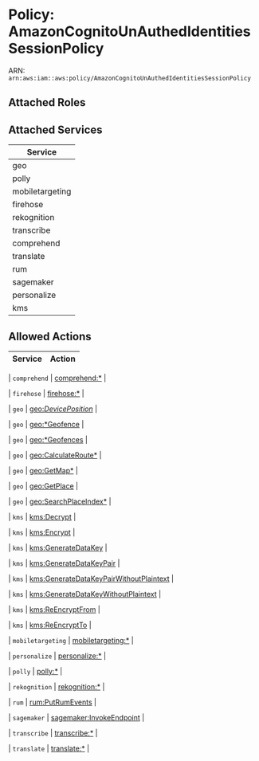# Policy: AmazonCognitoUnAuthedIdentitiesSessionPolicy

ARN: `arn:aws:iam::aws:policy/AmazonCognitoUnAuthedIdentitiesSessionPolicy`

## Attached Roles

## Attached Services

| Service |
|---------|
| geo |
| polly |
| mobiletargeting |
| firehose |
| rekognition |
| transcribe |
| comprehend |
| translate |
| rum |
| sagemaker |
| personalize |
| kms |

## Allowed Actions

| Service | Action |
|:-------:|--------|

| `comprehend` | [comprehend:*](../actions.md#comprehend:all) |

| `firehose` | [firehose:*](../actions.md#firehose:all) |

| `geo` | [geo:*DevicePosition*](../actions.md#geo:alldevicepositionall) |

| `geo` | [geo:*Geofence](../actions.md#geo:allgeofence) |

| `geo` | [geo:*Geofences](../actions.md#geo:allgeofences) |

| `geo` | [geo:CalculateRoute*](../actions.md#geo:calculaterouteall) |

| `geo` | [geo:GetMap*](../actions.md#geo:getmapall) |

| `geo` | [geo:GetPlace](../actions.md#geo:getplace) |

| `geo` | [geo:SearchPlaceIndex*](../actions.md#geo:searchplaceindexall) |

| `kms` | [kms:Decrypt](../actions.md#kms:decrypt) |

| `kms` | [kms:Encrypt](../actions.md#kms:encrypt) |

| `kms` | [kms:GenerateDataKey](../actions.md#kms:generatedatakey) |

| `kms` | [kms:GenerateDataKeyPair](../actions.md#kms:generatedatakeypair) |

| `kms` | [kms:GenerateDataKeyPairWithoutPlaintext](../actions.md#kms:generatedatakeypairwithoutplaintext) |

| `kms` | [kms:GenerateDataKeyWithoutPlaintext](../actions.md#kms:generatedatakeywithoutplaintext) |

| `kms` | [kms:ReEncryptFrom](../actions.md#kms:reencryptfrom) |

| `kms` | [kms:ReEncryptTo](../actions.md#kms:reencryptto) |

| `mobiletargeting` | [mobiletargeting:*](../actions.md#mobiletargeting:all) |

| `personalize` | [personalize:*](../actions.md#personalize:all) |

| `polly` | [polly:*](../actions.md#polly:all) |

| `rekognition` | [rekognition:*](../actions.md#rekognition:all) |

| `rum` | [rum:PutRumEvents](../actions.md#rum:putrumevents) |

| `sagemaker` | [sagemaker:InvokeEndpoint](../actions.md#sagemaker:invokeendpoint) |

| `transcribe` | [transcribe:*](../actions.md#transcribe:all) |

| `translate` | [translate:*](../actions.md#translate:all) |
